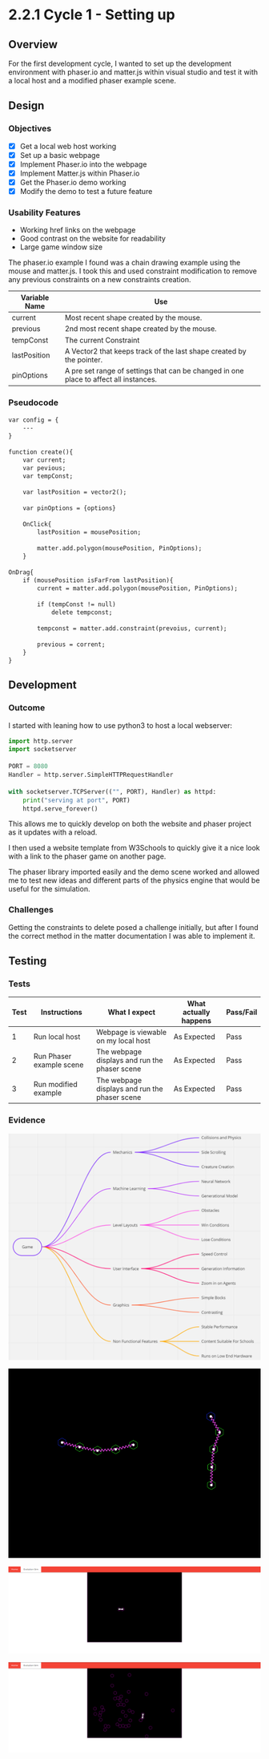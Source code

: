 # 2.2.1 Cycle 1 - Setting up

## Overview

For the first development cycle, I wanted to set up the development environment with phaser.io and matter.js within visual studio and test it with a local host and a modified phaser example scene.

## Design

### Objectives&#x20;

* [x] Get a local web host working
* [x] Set up a basic webpage
* [x] Implement Phaser.io into the webpage
* [x] Implement Matter.js within Phaser.io
* [x] Get the Phaser.io demo working
* [x] Modify the demo to test a future feature

### Usability Features

* Working href links on the webpage
* Good contrast on the website for readability
* Large game window size

The phaser.io example I found was a chain drawing example using the mouse and matter.js. I took this and used constraint modification to remove any previous constraints on a new constraints creation.

| Variable Name | Use                                                                                   |
| ------------- | ------------------------------------------------------------------------------------- |
| current       | Most recent shape created by the mouse.                                               |
| previous      | 2nd most recent shape created by the mouse.                                           |
| tempConst     | The current Constraint                                                                |
| lastPosition  | A Vector2 that keeps track of the last shape created by the pointer.                  |
| pinOptions    | A pre set range of settings that can be changed in one place to affect all instances. |

### Pseudocode

```
var config = {
    ---
}

function create(){
    var current;
    var pevious;
    var tempConst;
    
    var lastPosition = vector2();
    
    var pinOptions = {options}
    
    OnClick{
        lastPosition = mousePosition;
        
        matter.add.polygon(mousePosition, PinOptions);
    }
    
OnDrag{
    if (mousePosition isFarFrom lastPosition){
        current = matter.add.polygon(mousePosition, PinOptions);
        
        if (tempConst != null)
            delete tempconst;
            
        tempconst = matter.add.constraint(prevoius, current);
        
        previous = corrent;
    }
}
```

## Development

### Outcome

I started with leaning how to use python3 to host a local webserver:

```python
import http.server
import socketserver

PORT = 8080
Handler = http.server.SimpleHTTPRequestHandler

with socketserver.TCPServer(("", PORT), Handler) as httpd:
    print("serving at port", PORT)
    httpd.serve_forever()
```

This allows me to quickly develop on both the website and phaser project as it updates with a reload.

I then used a website template from W3Schools to quickly give it a nice look with a link to the phaser game on another page.

The phaser library imported easily and the demo scene worked and allowed me to test new ideas and different parts of the physics engine that would be useful for the simulation.

### Challenges

Getting the constraints to delete posed a challenge initially, but after I found the correct method in the matter documentation I was able to implement it.&#x20;

## Testing

### Tests

| Test | Instructions             | What I expect                                 | What actually happens | Pass/Fail |
| ---- | ------------------------ | --------------------------------------------- | --------------------- | --------- |
| 1    | Run local host           | Webpage is viewable on my local host          | As Expected           | Pass      |
| 2    | Run Phaser example scene | The webpage displays and run the phaser scene | As Expected           | Pass      |
| 3    | Run modified example     | The webpage displays and run the phaser scene | As Expected           | Pass      |

### Evidence

![Game Webpage](<../.gitbook/assets/image (1).png>)

![Phaser example scene](<../.gitbook/assets/image (7) (1) (1).png>)

![Initial constraint between two objects](<../.gitbook/assets/image (3) (1).png>)

![Only the most recent two objects have a constraint](<../.gitbook/assets/image (5) (1).png>)
